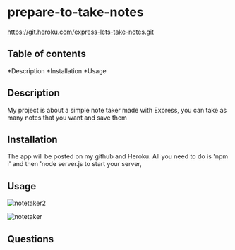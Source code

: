 # prepare-to-take-notes
https://git.heroku.com/express-lets-take-notes.git

  ## Table of contents
  *Description
  *Installation
  *Usage
  
  ## Description
  My project is about a simple note taker made with Express, you can take as many notes that you want and save them
  
  
  ## Installation
  The app will be posted on my github and Heroku. All you need to do is 'npm i' and then 'node server.js to start your server,
  
  
  ## Usage 

  
  ![notetaker2](https://user-images.githubusercontent.com/86331887/137558658-6aff26eb-27f1-4aef-96c1-550f1827b8f3.PNG)

  
  
![notetaker](https://user-images.githubusercontent.com/86331887/137558647-a40f31ad-6ab0-451f-b4ba-a6bf1d42f18e.PNG)

  

  ## Questions 
  
